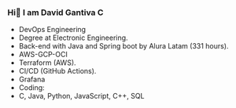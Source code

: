 ### Hi👋 I am David Gantiva C
* DevOps Engineering
* Degree at Electronic Engineering.
* Back-end with Java and Spring boot by Alura Latam (331 hours).
*  AWS-GCP-OCI
*  Terraform (AWS).
*  CI/CD (GitHub Actions).
*  Grafana
*  Coding:
*  C, Java, Python, JavaScript, C++, SQL 
